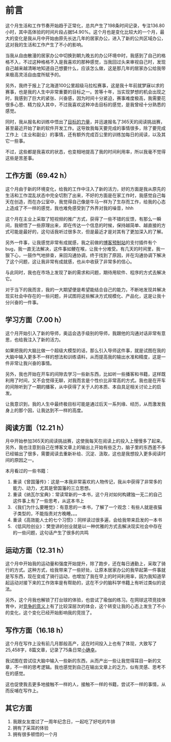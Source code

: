 # 前言

这个月生活和工作节奏开始趋于正常化，总共产生了198条时间记录，专注136.80小时，其中高体验的时间片段占据54.90%。这个月也是变化比较大的一个月，最大的变化是我从月中开始由原先长达几年的居家办公，进入了新的公共区域办公，这对我的生活和工作产生了不小的影响。

当我从自由散漫的居家办公中切换到朝九晚五的办公环境中时，我感到了自己的格格不入，不过这种格格不入是我喜欢的那种感觉，当我回过头来审视自己时，发现自己越来越清晰地知道自己想要什么，应该怎么做，这是那几年的居家办公给我带来极高灵活自由度所赋予的。

另外，我终于报上了北海道100公里超级马拉松赛事，这是我十年前就梦寐以求的赛事，也是我的人生中非常重要的目标之一。苦等十年，当实现梦想的机会出现之时，我感到了巨大的紧张、兴奋感，因为时间十分紧迫，赛事难度极高，我需要花很多心思、精力投入其中，不过我喜欢这种冲击目标的感觉，是我曾经十分熟悉的感觉。

同时，我从报名和训练中悟出了[目标的力量](https://rolen.wiki/the-power-of-goal/)，并迅速报名了365天的阅读挑战赛，甚至最近开始了新的软件开发工作。这导致我每天要完成的事情很多，除了要完成工作上（主业和副业）的事情，还有额外完成百公里的训练加每日的阅读，以及其它一些事。

不过，这些都是我喜欢的状态，也变相地提高了我的时间利用率，所以我毫不觉得这些是苦差事。

## 工作方面（69.42 h）

这个月由于新的环境变化，给我的工作中注入了新的活力，好的方面是我从原先的生活和工作混乱状态中完全切割了出来，不好的方面是在家工作时，我感觉自己每天在创造，而在办公室中，我觉得自己像是牛马一样为了生存而工作，给我的心态上造成了不一样的感觉，我也难免感受到了外界对我的噪音，hhh

这个月在主业上采取了短视频的推广方式，获得了一些不错的反馈，有那么一瞬间，我顿悟了一些原理出来，即在传达一个信息的时候，保持越简单、越直接的方式可能是最好的，这句话我听过很多次，但是最近才是对其有了更加深入的了解。

另外一件事，让我感觉非常有成就感，我之前做的[博客预制站](https://rolen.wiki/yuzhi/)的支付插件有个bug，我一直无法解决，这件事如鲠在喉，让我十分难受。有几天的时间里，我一狠下心，一鼓作气地排查，来回沟通协调，终于找到了原因，并在沟通协调下解决了这个问题，这让我非常有成就感，也从中收获了非常多的信心。

与此同时，我也在市场上发现了新的需求和问题，期待用软件、程序的方式去解决它。

对于当下的我而言，我的一大期望便是希望能结合自己的能力，不断地发现并解决现实社会中存在的一些问题，并试图将这些解决方式规模化、产品化，这是让我十分兴奋的一件事。

## 学习方面（7.00 h）

这个月开始引入了新的导师，奥运会选手级别的导师，我跟他的沟通对话非常有意思，也给我注入了新的活力。

如果把我的大脑比做一个超级大模型的话，那么引入导师这件事，就是试图在我的大脑中输入更多不一样的想法和训练语料，从而提高我的输出水准和精度，这是一件非常让我兴奋的事情。

另外，我也开始在开车的间隙去学习一些新东西，比如听一些播客和书籍，这样既利用了时间，又不会觉得无聊，对我而言是个性价比非常高的方式。我也是在开车的间隙听到了一期的播客，从中获得了关于人的本质、本自具足相关讨论上的启发。

让我意识到，我的人生中最终极目标可能是通过后天一系列缘、经历，从而激发我身上的那个因，让我达到不一样的高度。

## 阅读方面（12.21 h）

月中开始参加365天的阅读挑战赛，这使我每天在阅读上的投入上慢慢多了起来。另外，我也注意到自己在博客文章上的输出上开始有些乏力，脑子里的东西差不多已经输出了很多，需要阅读去重新补给、沉淀、汲取，这也是我想投入更多阅读时间的原因之一。

本月看过的一些书籍：

1. 重读《曾国藩传》：这是一本我非常喜欢的人物传记，我从中获得了非常多的能力、动力，尤其是曾国藩的三立思想。
2. 重读《纳瓦尔宝典》：常读常新的一本书，这个月对如何构建独一无二的自己这件事上有了一些思考，从这本书上
3. 《我们为什么要睡觉》：有意思的一本书，了解了一个观念：有些人就是夜猫子类型的，不能指责对方晚睡。。。
4. 重读《高效能人士的七个习惯》：同样读过很多遍，会给我带来启发的一本书
5. 《低风险创业》：樊登讲的创业就是以一种优雅的方式去解决现实社会中存在的一些问题，这句话产生了很多的共鸣

## 运动方面（12.31 h）

这个月中开始我的运动量和强度开始提升，除了跑步，还在每日通勤上，采取了骑行的方式。这种方式，给我带来了一些好处，让原本居家办公的我早起第一件事就是写东西，现在变成了骑行运动，也增加了我在早上的时间利用率，因为我知道早起运动对接下来的工作效率是有帮助的，这在不少的脑科学书籍上有听过类似的说法。

另外，这个月我也解锁了打台球的体验，也尝试了瑜伽的练习。在网球这项竞技体育中，对[竞争的意义](https://rolen.wiki/what-is-the-meaning-of-competition/)上有了比较深层次的体会，这个转变让我的心态上发生了不小的变化，这个变化已经开始影响我的竞技了。

## 写作方面（16.18 h）

这个月在写作上没有前几月那般高产，这在时间投入上也有了体现，大致写了25,458字，8篇文章，记录了75条日常[小确幸](https://rolen.wiki/small-pleasures-in-life/)。

我试图在尝试往大脑中输入一些新的东西，从而产出一些让我觉得耳目一新的文章，不一样的思考逻辑。我也感觉到自己在输出文章上的乏力，似有灵感、思考不在的感觉。

这也促使我去更多地接触不一样的人，接触不一样的书籍，尝试不一样的事情，从而反哺在写作上。

## 其它方面

1. 我跟女友度过了一周年纪念日，一起吃了好吃的牛排
2. 拥有了采耳的体验
3. 拥有很多顿悟的一个月
